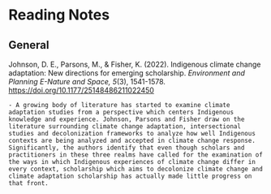 # Reading Notes

## General

Johnson, D. E., Parsons, M., & Fisher, K. (2022). Indigenous climate change adaptation: New directions for emerging scholarship. *Environment and Planning E-Nature and Space, 5*(3), 1541-1578. https://doi.org/10.1177/25148486211022450

    - A growing body of literature has started to examine climate adaptation studies from a perspective which centers Indigenous knowledge and experience. Johnson, Parsons and Fisher draw on the literature surrounding climate change adaptation, intersectional studies and decolonization frameworks to analyze how well Indigenous contexts are being analyzed and accepted in climate change response. Significantly, the authors identify that even though scholars and practitioners in these three realms have called for the examination of the ways in which Indigenous experiences of climate change differ in every context, scholarship which aims to decolonize climate change and climate adaptation scholarship has actually made little progress on that front.
